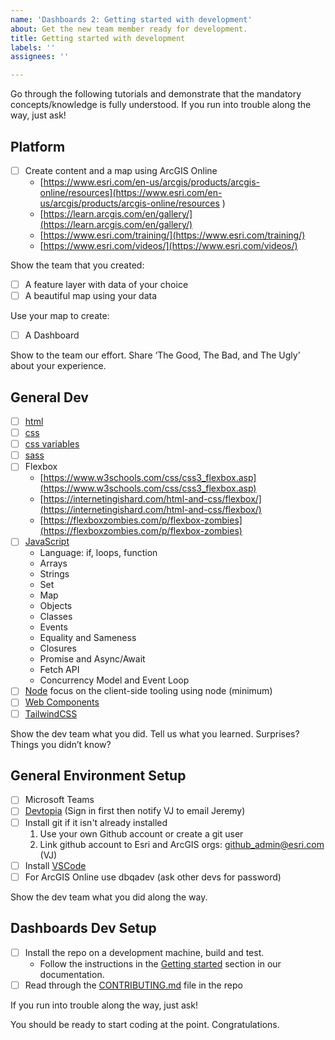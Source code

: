 ```yaml
---
name: 'Dashboards 2: Getting started with development'
about: Get the new team member ready for development.
title: Getting started with development
labels: ''
assignees: ''

---
```


Go through the following tutorials and demonstrate that the mandatory concepts/knowledge is fully understood. If you run into trouble along the way, just ask!

## Platform
- [ ] Create content and a map using ArcGIS Online
  - [https://www.esri.com/en-us/arcgis/products/arcgis-online/resources](https://www.esri.com/en-us/arcgis/products/arcgis-online/resources )
  - [https://learn.arcgis.com/en/gallery/](https://learn.arcgis.com/en/gallery/)
  - [https://www.esri.com/training/](https://www.esri.com/training/)  
  - [https://www.esri.com/videos/](https://www.esri.com/videos/)

Show the team that you created:
- [ ] A feature layer with data of your choice
- [ ] A beautiful map using your data

Use your map to create:
  - [ ] A Dashboard

Show to the team our effort. Share ‘The Good, The Bad, and The Ugly’ about your experience. 

## General Dev

- [ ] [html](https://www.w3schools.com/html/default.asp)
- [ ] [css](https://www.w3schools.com/css/default.asp)
- [ ] [css variables](https://www.w3schools.com/css/css3_variables.asp)
- [ ] [sass](https://www.w3schools.com/sass/)
- [ ] Flexbox
  - [https://www.w3schools.com/css/css3_flexbox.asp](https://www.w3schools.com/css/css3_flexbox.asp)
  - [https://internetingishard.com/html-and-css/flexbox/](https://internetingishard.com/html-and-css/flexbox/)
  - [https://flexboxzombies.com/p/flexbox-zombies](https://flexboxzombies.com/p/flexbox-zombies)
- [ ] [JavaScript](https://www.w3schools.com/js/default.asp)
  - Language: if, loops, function 
  - Arrays 
  - Strings 
  - Set 
  - Map 
  - Objects 
  - Classes 
  - Events 
  - Equality and Sameness 
  - Closures 
  - Promise and Async/Await 
  - Fetch API 
  - Concurrency Model and Event Loop  
- [ ] [Node](https://www.w3schools.com/nodejs/) focus on the client-side tooling using node (minimum)
- [ ] [Web Components](https://confluencewikidev.esri.com/display/Community/Web+Components)
- [ ] [TailwindCSS](https://tailwindcss.com/docs/utility-first)

 Show the dev team what you did. Tell us what you learned. Surprises? Things you didn’t know?
 
## General Environment Setup

- [ ] Microsoft Teams
- [ ] [Devtopia](https://devtopia.esri.com/WebGIS/arcgis-dashboards) (Sign in first then notify VJ to email Jeremy) 
- [ ] Install git if it isn't already installed
  1. Use your own Github account or create a git user
  2. Link github account to Esri and ArcGIS orgs: [github_admin@esri.com](mailto:github_admin@esri.com) (VJ)
- [ ] Install [VSCode](https://code.visualstudio.com/download)
- [ ] For ArcGIS Online use dbqadev (ask other devs for password)

Show the dev team what you did along the way.

## Dashboards Dev Setup

- [ ] Install the repo on a development machine, build and test.
  - Follow the instructions in the [Getting started](https://qawebgis.esri.com/dbBuilds/buildStore/develop-4/storybook/?path=/docs/getting-started--docs) section in our documentation.
- [ ] Read through the [CONTRIBUTING.md](https://devtopia.esri.com/WebGIS/arcgis-dashboards/blob/develop-4/CONTRIBUTING.md) file in the repo

If you run into trouble along the way, just ask!

You should be ready to start coding at the point. Congratulations. 
